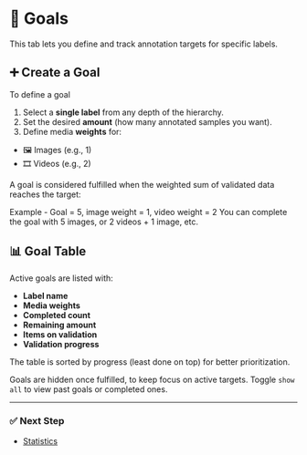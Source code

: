 # 🎯 Goals

This tab lets you define and track annotation targets for specific labels.

<!-- <img src="/docs/assets/" alt="goals"> -->

## ➕ Create a Goal
To define a goal

1. Select a **single label** from any depth of the hierarchy.
2. Set the desired **amount** (how many annotated samples you want).
3. Define media **weights** for:
 - 🖼️ Images (e.g., 1)
 - 🎞️ Videos (e.g., 2)

<!-- <img src="/docs/assets/" alt="goals_create"> -->

A goal is considered fulfilled when the weighted sum of validated data reaches the target:

Example - Goal = 5, image weight = 1, video weight = 2
You can complete the goal with 5 images, or 2 videos + 1 image, etc.

## 📊 Goal Table

Active goals are listed with:

- **Label name**
- **Media weights**
- **Completed count**
- **Remaining amount**
- **Items on validation**
- **Validation progress**

The table is sorted by progress (least done on top) for better prioritization.

<!-- <img src="/docs/assets/" alt="goals_table"> -->

Goals are hidden once fulfilled, to keep focus on active targets.
Toggle `show all` to view past goals or completed ones.

---

### ✅ Next Step

- [Statistics](/docs/statistics.md)
